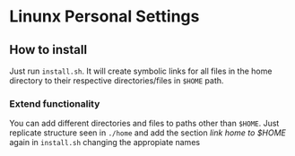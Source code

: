 # Linunx Personal Settings


## How to install

Just run `install.sh`. It will create symbolic links for all files in the home directory to their respective directories/files in `$HOME` path.

### Extend functionality

You can add different directories and files to paths other than `$HOME`. Just replicate structure seen in `./home` and add the section *link home to $HOME* again in `install.sh` changing the appropiate names